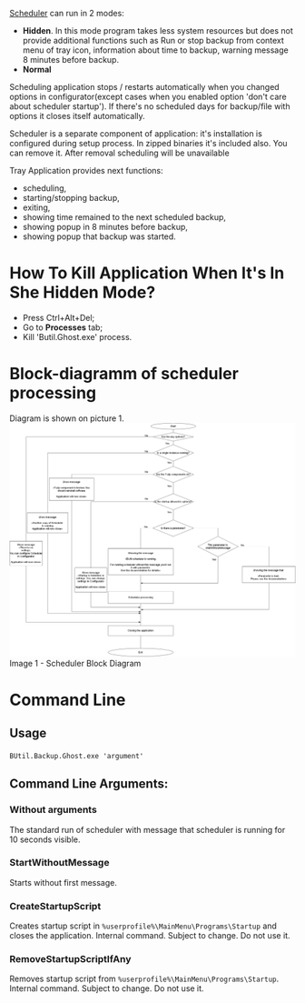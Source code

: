 [Scheduler](https://en.wikipedia.org/wiki/Scheduling_(computing)) can run in 2 modes:
- **Hidden**. In this mode program takes less system resources but does not provide additional functions such as Run or stop backup from context menu of tray icon, information about time to backup, warning message 8 minutes before backup.
- **Normal**

Scheduling application stops / restarts automatically when you changed options in configurator(except cases when you enabled option 'don't care about scheduler startup'). If there's no scheduled days for backup/file with options it closes itself automatically.

Scheduler is a separate component of application: it's installation is configured during setup process. In zipped binaries it's included also. You can remove it. After removal scheduling will be unavailable

Tray Application provides next functions:
- scheduling,
- starting/stopping backup,
- exiting,
- showing time remained to the next scheduled backup,
- showing popup in 8 minutes before backup,
- showing popup that backup was started.

# How To Kill Application When It's In She Hidden Mode?
- Press Ctrl+Alt+Del;
- Go to **Processes** tab;
- Kill 'Butil.Ghost.exe' process.

# Block-diagramm of scheduler processing

Diagram is shown on picture 1.
![Image 1 - Scheduler Block Diagram](./Image%201%20-%20Scheduler%20Block%20Diagram.png)
Image 1 - Scheduler Block Diagram

# Command Line

## Usage
``` BUtil.Backup.Ghost.exe 'argument' ```

## Command Line Arguments:

### Without arguments
The standard run of scheduler with message that scheduler is running for 10 seconds visible.

### StartWithoutMessage
Starts without first message.

### CreateStartupScript
Creates startup script in ```%userprofile%\MainMenu\Programs\Startup``` and closes the application. Internal command. Subject to change. Do not use it.

### RemoveStartupScriptIfAny
Removes startup script from ```%userprofile%\MainMenu\Programs\Startup```. Internal command. Subject to change. Do not use it.
